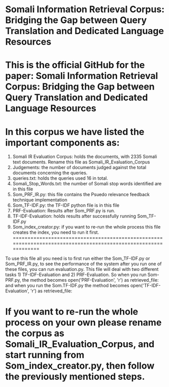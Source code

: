 # Somali Information Retrieval Corpus: Bridging the Gap between Query Translation and Dedicated Language Resources

# This is the official GitHub for the paper: Somali Information Retrieval Corpus: Bridging the Gap between Query Translation and Dedicated Language Resources 
# In this corpus we have listed the important components as:



1) Somali IR Evaluation Corpus: holds the documents, with 2335 Somali text documents. Rename this file as Somali_IR_Evaluation_Corpus
2) Judgements: the number of documents judged against the total documents concerning the queries.
3) queries.txt: holds the queries used 16 in total.
4) Somali_Stop_Words.txt: the number of Somali stop words identified are in this file
5) Som_PRF_IR.py: this file contains the Psuedo relevance feedback technique implementation
6) Som_TF-IDF.py: the TF-IDF python file is in this file
7) PRF-Evaluation: Results after Som_PRF.py is run.
8) TF-IDF-Evaluation: holds results after successfully running Som_TF-IDF.py
9) Som_index_creator.py: if you want to re-run the whole process this file creates the index, you need to run it first.
===============================================================================================================



To use this file all you need is to first run either the Som_TF-IDF.py or Som_PRF_IR.py, to see the performance of the system after you run one of these files,
you can run evaluation.py. This file will deal with two different tasks 1) TF-IDF-Evaluation and 2) PRF-Evaluation. So when you run Som-PRF.py, the method becomes open('PRF-Evaluation', 'r') as retrieved_file: and when you run the Som.TF-IDF.py the method becomes open('TF-IDF-Evaluation', 'r') as retrieved_file:

# If you want to re-run the whole process on your own please rename the corpus as Somali_IR_Evaluation_Corpus, and start running from Som_index_creator.py, then follow the previously mentioned steps.

